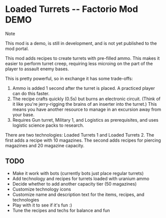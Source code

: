 # Loaded Turrets -- Factorio Mod DEMO

> [!NOTE]
> This mod is a demo, is still in development, and is not yet published to the
> mod portal.

This mod adds recipes to create turrets with pre-filled ammo. This makes it
easier to perform turret creep, requiring less microing on the part of the
player to assault enemy bases.

This is pretty powerful, so in exchange it has some trade-offs:

1. Ammo is added 1 second after the turret is placed. A practiced player can do
   this faster.
2. The recipe crafts quickly (0.5s) but burns an electronic circuit. (Think of
   it like you're jerry-rigging the brains of an inserter into the turret.) This
   means you have another resource to manage in an excursion away from your base.
3. Requires Gun turret, Military 1, and Logistics as prerequisites, and uses
   logistic science packs to research.

There are two technologies: Loaded Turrets 1 and Loaded Turrets 2. The first
adds a recipe with 10 magazines. The second adds recipes for piercing magazines
and 20 magazine capacity.

## TODO

- Make it work with bots (currently bots just place regular turrets)
- Add technology and recipes for turrets loaded with uranium ammo
- Decide whether to add another capacity tier (50 magazines)
- Customize technology icons
- Customize name and description text for the items, recipes, and technologies
- Play with it to see if it's fun :)
- Tune the recipes and techs for balance and fun
